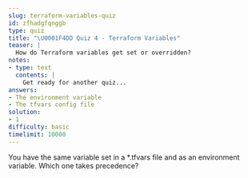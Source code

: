 ```yaml
---
slug: terraform-variables-quiz
id: zfhadgfqnggb
type: quiz
title: "\U0001F4DD Quiz 4 - Terraform Variables"
teaser: |
  How do Terraform variables get set or overridden?
notes:
- type: text
  contents: |
    Get ready for another quiz...
answers:
- The environment variable
- The tfvars config file
solution:
- 1
difficulty: basic
timelimit: 10000
---
```

You have the same variable set in a *.tfvars file and as an environment variable. Which one takes precedence?
